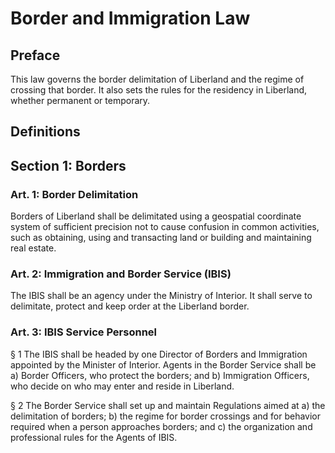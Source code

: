 # Border and Immigration Law

## Preface
This law governs the border delimitation of Liberland and the regime of crossing that border. It also sets the rules for the residency in Liberland, whether permanent or temporary.

## Definitions

## Section 1: Borders

### Art. 1: Border Delimitation
Borders of Liberland shall be delimitated using a geospatial coordinate system of sufficient precision not to cause confusion in common activities, such as obtaining, using and transacting land or building and maintaining real estate.

### Art. 2: Immigration and Border Service (IBIS)
The IBIS shall be an agency under the Ministry of Interior. It shall serve to delimitate, protect and keep order at the Liberland border.

### Art. 3: IBIS Service Personnel
§ 1 
The IBIS shall be headed by one Director of Borders and Immigration appointed by the Minister of Interior. Agents in the Border Service shall be 
a) Border Officers, who protect the borders; and
b) Immigration Officers, who decide on who may enter and reside in Liberland.

§ 2
The Border Service shall set up and maintain Regulations aimed at
a) the delimitation of borders; 
b) the regime for border crossings and for behavior required when a person approaches borders; and
c) the organization and professional rules for the Agents of IBIS.
